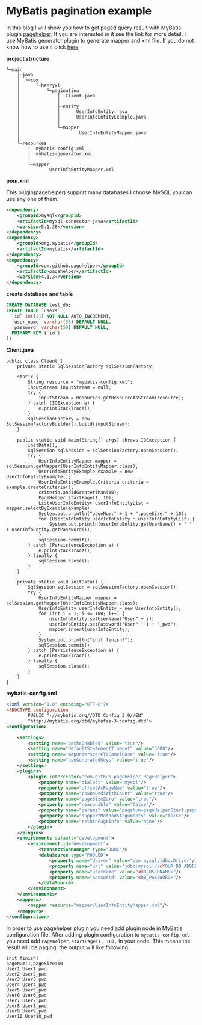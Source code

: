 # MyBatis pagination example
In this blog I will show you how to get paged query result with MyBatis plugin [pagehelper](https://github.com/pagehelper/Mybatis-PageHelper).
If you are interested in it see the link for more detail. I use MyBatis generator plugin to generate mapper and xml file.
If you do not know how to use it click [here](http://www.henryxi.com/use-idea-mybatis-plugin-generate-mapper-files)

**project structure**
```
└─main
    ├─java
    │  └─com
    │      └─henryxi
    │          └─pagination
    │              │  Client.java
    │              │
    │              ├─entity
    │              │      UserInfoEntity.java
    │              │      UserInfoEntityExample.java
    │              │
    │              └─mapper
    │                      UserInfoEntityMapper.java
    │
    └─resources
        │  mybatis-config.xml
        │  mybatis-generator.xml
        │
        └─mapper
                UserInfoEntityMapper.xml
```

**pom.xml**

This plugin(pagehelper) support many databases I choose MySQL you can use any one of them.
```xml
<dependency>
    <groupId>mysql</groupId>
    <artifactId>mysql-connector-java</artifactId>
    <version>5.1.38</version>
</dependency>
<dependency>
    <groupId>org.mybatis</groupId>
    <artifactId>mybatis</artifactId>
</dependency>
<dependency>
    <groupId>com.github.pagehelper</groupId>
    <artifactId>pagehelper</artifactId>
    <version>4.1.3</version>
</dependency>
```
**create database and table**
```sql
CREATE DATABASE test_db;
CREATE TABLE `users` (
  `id` int(11) NOT NULL AUTO_INCREMENT,
  `user_name` varchar(50) DEFAULT NULL,
  `password` varchar(50) DEFAULT NULL,
  PRIMARY KEY (`id`)
);
```
**Client.java**
```
public class Client {
    private static SqlSessionFactory sqlSessionFactory;

    static {
        String resource = "mybatis-config.xml";
        InputStream inputStream = null;
        try {
            inputStream = Resources.getResourceAsStream(resource);
        } catch (IOException e) {
            e.printStackTrace();
        }
        sqlSessionFactory = new SqlSessionFactoryBuilder().build(inputStream);
    }

    public static void main(String[] args) throws IOException {
        initData();
        SqlSession sqlSession = sqlSessionFactory.openSession();
        try {
            UserInfoEntityMapper mapper = sqlSession.getMapper(UserInfoEntityMapper.class);
            UserInfoEntityExample example = new UserInfoEntityExample();
            UserInfoEntityExample.Criteria criteria = example.createCriteria();
            criteria.andIdGreaterThan(10);
            PageHelper.startPage(1, 10);
            List<UserInfoEntity> userInfoEntityList = mapper.selectByExample(example);
            System.out.println("pageNum:" + 1 + ",pageSize:" + 10);
            for (UserInfoEntity userInfoEntity : userInfoEntityList) {
                System.out.println(userInfoEntity.getUserName() + " " + userInfoEntity.getPassword());
            }
            sqlSession.commit();
        } catch (PersistenceException e) {
            e.printStackTrace();
        } finally {
            sqlSession.close();
        }
    }

    private static void initData() {
        SqlSession sqlSession = sqlSessionFactory.openSession();
        try {
            UserInfoEntityMapper mapper = sqlSession.getMapper(UserInfoEntityMapper.class);
            UserInfoEntity userInfoEntity = new UserInfoEntity();
            for (int i = 1; i <= 100; i++) {
                userInfoEntity.setUserName("User" + i);
                userInfoEntity.setPassword("User" + i + "_pwd");
                mapper.insert(userInfoEntity);
            }
            System.out.println("init finish!");
            sqlSession.commit();
        } catch (PersistenceException e) {
            e.printStackTrace();
        } finally {
            sqlSession.close();
        }
    }
}
```

**mybatis-config.xml**
```xml
<?xml version="1.0" encoding="UTF-8"?>
<!DOCTYPE configuration
        PUBLIC "-//mybatis.org//DTD Config 3.0//EN"
        "http://mybatis.org/dtd/mybatis-3-config.dtd">
<configuration>

    <settings>
        <setting name="cacheEnabled" value="true"/>
        <setting name="defaultStatementTimeout" value="3000"/>
        <setting name="mapUnderscoreToCamelCase" value="true"/>
        <setting name="useGeneratedKeys" value="true"/>
    </settings>
    <plugins>
        <plugin interceptor="com.github.pagehelper.PageHelper">
            <property name="dialect" value="mysql"/>
            <property name="offsetAsPageNum" value="true"/>
            <property name="rowBoundsWithCount" value="true"/>
            <property name="pageSizeZero" value="true"/>
            <property name="reasonable" value="false"/>
            <property name="params" value="pageNum=pageHelperStart;pageSize=pageHelperRows;"/>
            <property name="supportMethodsArguments" value="false"/>
            <property name="returnPageInfo" value="none"/>
        </plugin>
    </plugins>
    <environments default="development">
        <environment id="development">
            <transactionManager type="JDBC"/>
            <dataSource type="POOLED">
                <property name="driver" value="com.mysql.jdbc.Driver"/>
                <property name="url" value="jdbc:mysql://<YOUR_DB_ADDRESS>:3306/test_db"/>
                <property name="username" value="<DB_USERNAME>"/>
                <property name="password" value="<DB_PASSWORD>"/>
            </dataSource>
        </environment>
    </environments>
    <mappers>
        <mapper resource="mapper/UserInfoEntityMapper.xml"/>
    </mappers>
</configuration>
```

In order to use pagehelper plugin you need add plugin node in MyBatis configuration file. After adding plugin configuration
to `mybatis-config.xml` you need add `PageHelper.startPage(1, 10);` in your code. This means the result will be paging.
the output will like following.
```
init finish!
pageNum:1,pageSize:10
User1 User1_pwd
User2 User2_pwd
User3 User3_pwd
User4 User4_pwd
User5 User5_pwd
User6 User6_pwd
User7 User7_pwd
User8 User8_pwd
User9 User9_pwd
User10 User10_pwd
```